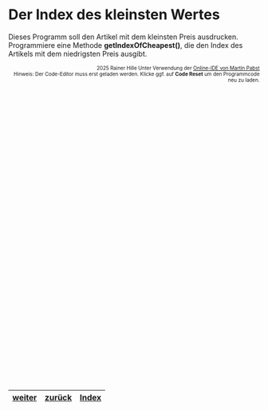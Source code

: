   <meta charset="utf-8" />
  <title>Informatik</title>
  <link rel="stylesheet" href="https://Hi2272.github.io/StyleMD.css">
 
 # Der Index des kleinsten Wertes
 Dieses Programm soll den Artikel mit dem kleinsten Preis ausdrucken.  
Programmiere eine Methode **getIndexOfCheapest()**, die den Index des Artikels mit dem niedrigsten Preis ausgibt.
  
<div id="quelle" style="font-size: x-small; text-align: right;">
    2025 Rainer Hille  Unter Verwendung der  <a href='https://www.online-ide.de/'>Online-IDE von Martin Pabst</a><br>Hinweis: Der Code-Editor muss erst geladen werden. Klicke ggf. auf <b>Code Reset</b> um den Programmcode neu zu laden.

  </div>
  
  <section>
    <iframe
    srcdoc="<script>window.jo_doc = window.frameElement.textContent;</script><script src='https://Hi2272.github.io/include/js/includeide/includeIDE.js'></script>"
    width="100%" height="600" frameborder="0">
    {'id': 'Java', 'speed': 2000, 
    'withBottomPanel': true ,'withPCode': false ,'withConsole': true ,
    'withFileList': true ,'withErrorList': true}
    <script id="javaCode" type="plain/text" title="Webshop.java" src="Webshop.java"></script>
    <script id="javaCode" type="plain/text" title="Artikel.java" src="Artikel.java"></script>
  </script>
   </iframe>
</section>

|[weiter](../OIDE_WS_1_laengeVonFeldern/index.html)|[zurück](../OIDE_WS_3_MinIndex2/index.html)|[Index](../index.html)|
|----|----|----|